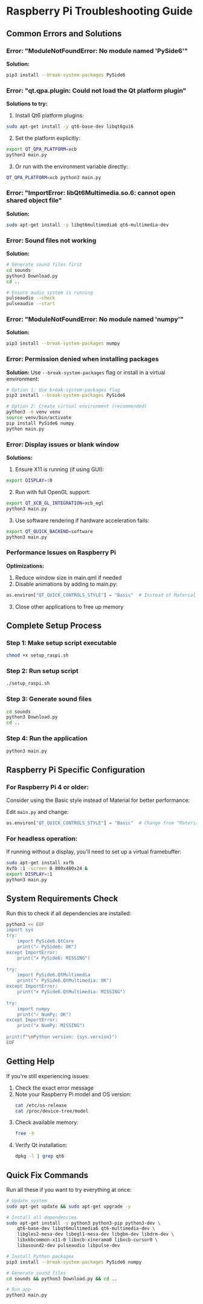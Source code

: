 # Raspberry Pi Troubleshooting Guide

## Common Errors and Solutions

### Error: "ModuleNotFoundError: No module named 'PySide6'"
**Solution:**
```bash
pip3 install --break-system-packages PySide6
```

### Error: "qt.qpa.plugin: Could not load the Qt platform plugin"
**Solutions to try:**

1. Install Qt6 platform plugins:
```bash
sudo apt-get install -y qt6-base-dev libqt6gui6
```

2. Set the platform explicitly:
```bash
export QT_QPA_PLATFORM=xcb
python3 main.py
```

3. Or run with the environment variable directly:
```bash
QT_QPA_PLATFORM=xcb python3 main.py
```

### Error: "ImportError: libQt6Multimedia.so.6: cannot open shared object file"
**Solution:**
```bash
sudo apt-get install -y libqt6multimedia6 qt6-multimedia-dev
```

### Error: Sound files not working
**Solution:**
```bash
# Generate sound files first
cd sounds
python3 Download.py
cd ..

# Ensure audio system is running
pulseaudio --check
pulseaudio --start
```

### Error: "ModuleNotFoundError: No module named 'numpy'"
**Solution:**
```bash
pip3 install --break-system-packages numpy
```

### Error: Permission denied when installing packages
**Solution:**
Use `--break-system-packages` flag or install in a virtual environment:
```bash
# Option 1: Use break-system-packages flag
pip3 install --break-system-packages PySide6

# Option 2: Create virtual environment (recommended)
python3 -m venv venv
source venv/bin/activate
pip install PySide6 numpy
python main.py
```

### Error: Display issues or blank window
**Solutions:**

1. Ensure X11 is running (if using GUI):
```bash
export DISPLAY=:0
```

2. Run with full OpenGL support:
```bash
export QT_XCB_GL_INTEGRATION=xcb_egl
python3 main.py
```

3. Use software rendering if hardware acceleration fails:
```bash
export QT_QUICK_BACKEND=software
python3 main.py
```

### Performance Issues on Raspberry Pi
**Optimizations:**

1. Reduce window size in main.qml if needed
2. Disable animations by adding to main.py:
```python
os.environ["QT_QUICK_CONTROLS_STYLE"] = "Basic"  # Instead of Material
```

3. Close other applications to free up memory

## Complete Setup Process

### Step 1: Make setup script executable
```bash
chmod +x setup_raspi.sh
```

### Step 2: Run setup script
```bash
./setup_raspi.sh
```

### Step 3: Generate sound files
```bash
cd sounds
python3 Download.py
cd ..
```

### Step 4: Run the application
```bash
python3 main.py
```

## Raspberry Pi Specific Configuration

### For Raspberry Pi 4 or older:
Consider using the Basic style instead of Material for better performance:

Edit `main.py` and change:
```python
os.environ["QT_QUICK_CONTROLS_STYLE"] = "Basic"  # Change from "Material"
```

### For headless operation:
If running without a display, you'll need to set up a virtual framebuffer:
```bash
sudo apt-get install xvfb
Xvfb :1 -screen 0 800x480x24 &
export DISPLAY=:1
python3 main.py
```

## System Requirements Check

Run this to check if all dependencies are installed:
```bash
python3 << EOF
import sys
try:
    import PySide6.QtCore
    print("✓ PySide6: OK")
except ImportError:
    print("✗ PySide6: MISSING")
    
try:
    import PySide6.QtMultimedia
    print("✓ PySide6.QtMultimedia: OK")
except ImportError:
    print("✗ PySide6.QtMultimedia: MISSING")
    
try:
    import numpy
    print("✓ NumPy: OK")
except ImportError:
    print("✗ NumPy: MISSING")
    
print(f"\nPython version: {sys.version}")
EOF
```

## Getting Help

If you're still experiencing issues:

1. Check the exact error message
2. Note your Raspberry Pi model and OS version:
   ```bash
   cat /etc/os-release
   cat /proc/device-tree/model
   ```
3. Check available memory:
   ```bash
   free -h
   ```
4. Verify Qt installation:
   ```bash
   dpkg -l | grep qt6
   ```

## Quick Fix Commands

Run all these if you want to try everything at once:

```bash
# Update system
sudo apt-get update && sudo apt-get upgrade -y

# Install all dependencies
sudo apt-get install -y python3 python3-pip python3-dev \
    qt6-base-dev libqt6multimedia6 qt6-multimedia-dev \
    libgles2-mesa-dev libegl1-mesa-dev libgbm-dev libdrm-dev \
    libxkbcommon-x11-0 libxcb-xinerama0 libxcb-cursor0 \
    libasound2-dev pulseaudio libpulse-dev

# Install Python packages
pip3 install --break-system-packages PySide6 numpy

# Generate sound files
cd sounds && python3 Download.py && cd ..

# Run app
python3 main.py
```

